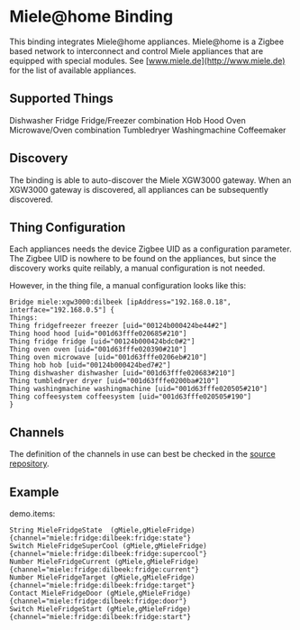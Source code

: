 # Miele@home Binding

This binding integrates Miele@home appliances.
Miele@home is a Zigbee based network to interconnect and control Miele appliances that are equipped with special modules.
See [www.miele.de](http://www.miele.de) for the list of available appliances.


## Supported Things

Dishwasher
Fridge
Fridge/Freezer combination
Hob
Hood
Oven
Microwave/Oven combination
Tumbledryer
Washingmachine
Coffeemaker

## Discovery

The binding is able to auto-discover the Miele XGW3000 gateway.
When an XGW3000 gateway is discovered, all appliances can be subsequently discovered.


## Thing Configuration

Each appliances needs the device Zigbee UID as a configuration parameter.
The Zigbee UID is nowhere to be found on the appliances, but since the discovery works quite reilably, a manual configuration is not needed.

However, in the thing file, a manual configuration looks like this:

```
Bridge miele:xgw3000:dilbeek [ipAddress="192.168.0.18", interface="192.168.0.5"] {
Things:
Thing fridgefreezer freezer [uid="00124b000424be44#2"]
Thing hood hood [uid="001d63fffe020685#210"]
Thing fridge fridge [uid="00124b000424bdc0#2"]
Thing oven oven [uid="001d63fffe020390#210"]
Thing oven microwave [uid="001d63fffe0206eb#210"]
Thing hob hob [uid="00124b000424bed7#2"]
Thing dishwasher dishwasher [uid="001d63fffe020683#210"]
Thing tumbledryer dryer [uid="001d63fffe0200ba#210"]
Thing washingmachine washingmachine [uid="001d63fffe020505#210"]
Thing coffeesystem coffeesystem [uid="001d63fffe020505#190"]
}
```

## Channels

The definition of the channels in use can best be checked in the [source repository](https://github.com/openhab/openhab2-addons/tree/master/addons/binding/org.openhab.binding.miele/ESH-INF/thing).

## Example

demo.items:

```
String MieleFridgeState  (gMiele,gMieleFridge) {channel="miele:fridge:dilbeek:fridge:state"}
Switch MieleFridgeSuperCool (gMiele,gMieleFridge) {channel="miele:fridge:dilbeek:fridge:supercool"}
Number MieleFridgeCurrent (gMiele,gMieleFridge) {channel="miele:fridge:dilbeek:fridge:current"}
Number MieleFridgeTarget (gMiele,gMieleFridge) {channel="miele:fridge:dilbeek:fridge:target"}
Contact MieleFridgeDoor (gMiele,gMieleFridge) {channel="miele:fridge:dilbeek:fridge:door"}
Switch MieleFridgeStart (gMiele,gMieleFridge) {channel="miele:fridge:dilbeek:fridge:start"}
```
